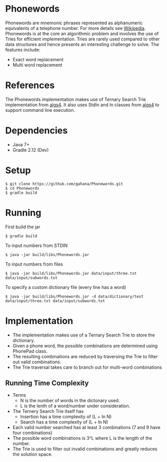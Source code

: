 # Phonewords
Phonewords are mnemonic phrases represented as alphanumeric equivalents of a telephone number.
For more details see [Wikipedia](https://en.wikipedia.org/wiki/Phoneword).
Phonewords is at the core an algorithmic problem and involves the use of Tries for efficient implementation. Tries are rarely used compared to other data structures and hence presents an interesting challenge to solve.
The features include:

- Exact word replacement
- Multi word replacement

# References
The Phonewords implementation makes use of Ternary Search Trie implementation from [algs4](http://algs4.cs.princeton.edu/home/). 
It also uses StdIn and In classes from [algs4](http://algs4.cs.princeton.edu/home/) to support command line execution.

# Dependencies
- Java 7+
- Gradle 2.12 (Dev)

# Setup

```
$ git clone https://github.com/gahana/Phonewords.git
$ cd Phonewords
$ gradle build
```
# Running
First build the jar

```
$ gradle build
```
To input numbers from STDIN

```
$ java -jar build/libs/Phonewords.jar
```
To input numbers from files

```
$ java -jar build/libs/Phonewords.jar data/input/three.txt data/input/subwords.txt
```
To specify a custom dictionary file (every line has a word)

```
$ java -jar build/libs/Phonewords.jar -d data/dictionary/test data/input/three.txt data/input/subwords.txt
```

# Implementation
- The implementation makes use of a Ternary Search Trie to store the dictionary. 
- Given a phone word, the possible combinations are determined using PhonePad class. 
- The resulting combinations are reduced by traversing the Trie to filter out valid combinations.
- The Trie traversal takes care to branch out for multi-word combinations

## Running Time Complexity
- Terms
  + N is the number of words in the dictonary used.
  + L is the lenth of a word/number under consideration.
- The Ternery Search Trie itself has 
  + Insertion has a time complexity of (L + ln N)
  + Search has a time complexity of (L + ln N)
- Each valid number searched has at least 3 combinations (7 and 9 have four combinations)
- The possible word combinations is 3^L where L is the length of the number.
- The Trie is used to filter out invalid combinations and greatly reduces the solution space.

